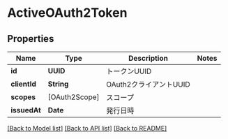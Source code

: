 # ActiveOAuth2Token

## Properties
Name | Type | Description | Notes
------------ | ------------- | ------------- | -------------
**id** | **UUID** | トークンUUID | 
**clientId** | **String** | OAuth2クライアントUUID | 
**scopes** | [OAuth2Scope] | スコープ | 
**issuedAt** | **Date** | 発行日時 | 

[[Back to Model list]](../README.md#documentation-for-models) [[Back to API list]](../README.md#documentation-for-api-endpoints) [[Back to README]](../README.md)


